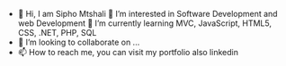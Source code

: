 - 👋 Hi, I am Sipho Mtshali 👀 I’m interested in Software Development and web Development 🌱 I’m currently learning MVC, JavaScript, HTML5, CSS, .NET, PHP, SQL
- 💞️ I’m looking to collaborate on ...
- 📫 How to reach me, you can visit my portfolio also linkedin

<!---
SiphoMtsthali/SiphoMtsthali is a ✨ special ✨ repository because its `README.md` (this file) appears on your GitHub profile.
You can click the Preview link to take a look at your changes.
--->
